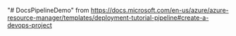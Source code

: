 "# DocsPipelineDemo" 
from https://docs.microsoft.com/en-us/azure/azure-resource-manager/templates/deployment-tutorial-pipeline#create-a-devops-project
